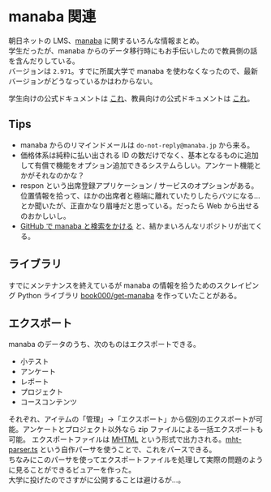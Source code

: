 # manaba 関連

朝日ネットの LMS、[manaba](https://manaba.jp) に関するいろんな情報まとめ。  
学生だったが、manaba からのデータ移行時にもお手伝いしたので教員側の話を含んだりしている。  
バージョンは `2.971`。すでに所属大学で manaba を使わなくなったので、最新バージョンがどうなっているかはわからない。

学生向けの公式ドキュメントは [これ](https://doc.manaba.jp/doc/course2-manual/student2.971/ja/)、教員向けの公式ドキュメントは [これ](https://doc.manaba.jp/doc/course2-manual/teacher2.971/ja/)。

## Tips

- manaba からのリマインドメールは `do-not-reply@manaba.jp` から来る。
- 価格体系は純粋に払い出される ID の数だけでなく、基本となるものに追加して有償で機能をオプション追加できるシステムらしい。アンケート機能とかがそれなのかな？
- respon という出席登録アプリケーション / サービスのオプションがある。位置情報を拾って、ほかの出席者と極端に離れていたりしたらバツになる…とか聞いたが、正直かなり眉唾だと思っている。だったら Web から出せるのおかしいし。
- [GitHub で manaba と検索をかける](https://github.com/search?q=manaba&type=repositories) と、結かまいろんなリポジトリが出てくる。

## ライブラリ

すでにメンテナンスを終えているが manaba の情報を拾うためのスクレイピング Python ライブラリ [book000/get-manaba](https://github.com/book000/get-manaba) を作っていたことがある。

## エクスポート

manaba のデータのうち、次のものはエクスポートできる。

- 小テスト
- アンケート
- レポート
- プロジェクト
- コースコンテンツ

それぞれ、アイテムの「管理」→「エクスポート」から個別のエクスポートが可能。アンケートとプロジェクト以外なら zip ファイルによる一括エクスポートも可能。
エクスポートファイルは [MHTML](https://ja.wikipedia.org/wiki/MHTML) という形式で出力される。[mht-parser.ts](https://github.com/book000/memo/blob/main/docs/etc/mht-parser.ts) という自作パーサを使うことで、これをパースできる。  
ちなみにこのパーサを使ってエクスポートファイルを処理して実際の問題のように見ることができるビュアーを作った。  
大学に投げたのでさすがに公開することは避けるが…。
